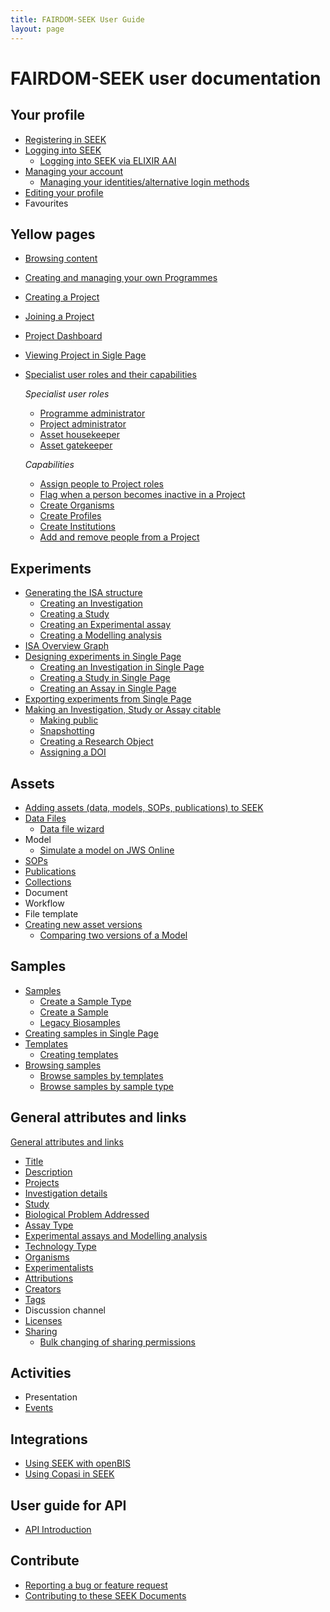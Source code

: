 ```yaml
---
title: FAIRDOM-SEEK User Guide
layout: page
---
```


# FAIRDOM-SEEK user documentation

## Your profile
- [Registering in SEEK](registering.html)
- [Logging into SEEK](login.html)
     - [Logging into SEEK via ELIXIR AAI](aai.html)
- [Managing your account](managing-account.html)
     - [Managing your identities/alternative login methods](managing-identities.html)
- [Editing your profile](editing-profile.html)
- Favourites

## Yellow pages
- [Browsing content](browsing.html)
- [Creating and managing your own Programmes](programme-creation-and-management.html)
- [Creating a Project](create-a-project.html)
- [Joining a Project](join-a-project.html)
- [Project Dashboard](project-dashboard.html)
- [Viewing Project in Sigle Page](viewing-project-in-single-page.html)
- [Specialist user roles and their capabilities](roles.html)

  _Specialist user roles_
     - [Programme administrator](roles.html#programme-administrator)
     - [Project administrator](roles.html#project-administrator)
     - [Asset housekeeper](roles.html#asset-housekeeper)
     - [Asset gatekeeper](roles.html#asset-gatekeeper)
  
  _Capabilities_
     - [Assign people to Project roles](administer-project-members.html#assign-people-to-project-roles)
     - [Flag when a person becomes inactive in a Project](administer-project-members.html#flag-when-a-person-becomes-inactive-in-a-project)
     - [Create Organisms](adding-admin-items.html#creating-organisms)
     - [Create Profiles](adding-admin-items.html#creating-profiles)
     - [Create Institutions](adding-admin-items.html#creating-institutions)
     - [Add and remove people from a Project](administer-project-members.html#add-and-remove-people-from-a-project)

## Experiments
- [Generating the ISA structure](generating-the-isa-structure.html)
     - [Creating an Investigation](generating-the-isa-structure.html#creating-an-investigation)
     - [Creating a Study](generating-the-isa-structure.html#creating-a-study)
     - [Creating an Experimental assay](generating-the-isa-structure.html#creating-an-experimental-assay)
     - [Creating a Modelling analysis](generating-the-isa-structure.html#creating-a-modelling-analysis)
- [ISA Overview Graph](isa-overview.html)
- [Designing experiments in Single Page](designing-experiments-in-single-page.html)
  - [Creating an Investigation in Single Page](designing-experiments-in-single-page.html#creating-an-investigation-in-single-page)
  - [Creating a Study in Single Page](designing-experiments-in-single-page.html#creating-a-study-in-single-page)
  - [Creating an Assay in Single Page](designing-experiments-in-single-page.html#creating-an-assay-in-single-page)
- [Exporting experiments from Single Page](exporting-experiments-from-single-page.html)
- [Making an Investigation, Study or Assay citable](investigation-snapshots.html)
     - [Making public](investigation-snapshots.html#making-public)
     - [Snapshotting](investigation-snapshots.html#snapshotting)
     - [Creating a Research Object](investigation-snapshots.html#creating-a-research-object)
     - [Assigning a DOI](investigation-snapshots.html#assigning-a-doi)  
      
## Assets      
- [Adding assets (data, models, SOPs, publications) to SEEK](adding-assets.html)
- [Data Files](general-attributes.html#data-files)
  - [Data file wizard](data-file-upload-wizard.html)
- Model
  - [Simulate a model on JWS Online](simulate-on-jws-online.html)
- [SOPs](general-attributes.html#sops)
- [Publications](general-attributes.html#publications)
- [Collections](collections.html)
- Document
- Workflow
- File template
- [Creating new asset versions](uploading-new-versions.html)
  - [Comparing two versions of a Model](model-comparison.html)

## Samples
- [Samples](samples.html) 
     - [Create a Sample Type](create-sample-type.html)
     - [Create a Sample](create-sample.html)
     - [Legacy Biosamples](legacy-biosamples.html)
- [Creating samples in Single Page](designing-experiments-in-single-page.md#creating-samples-in-single-page)
- [Templates](templates-for-sample-types.html)
  - [Creating templates](templates-for-sample-types.html#creating-templates)
- [Browsing samples](browsing-samples.html)
  - [Browse samples by templates](browsing-samples.html#browse-samples-bytemplates)
  - [Browse samples by sample type](browsing-samples.md#browse-samples-by-sample-type)
    

## General attributes and links
[General attributes and links](general-attributes.html)
- [Title](general-attributes.html#title)
- [Description](general-attributes.html#description)
- [Projects](general-attributes.html#projects)
- [Investigation details](general-attributes.html#investigation-details)
- [Study](general-attributes.html#study)
- [Biological Problem Addressed](general-attributes.html#biological-problem-addressed)
- [Assay Type](general-attributes.html#assay-type)
- [Experimental assays and Modelling analysis](general-attributes.html#experimental-assays-and-modelling-analysis)
- [Technology Type](general-attributes.html#technology-type)
- [Organisms](general-attributes.html#organisms)
- [Experimentalists](general-attributes.html#experimentalists)
- [Attributions](general-attributes.html#attributions)
- [Creators](general-attributes.html#creators)
- [Tags](general-attributes.html#tags)
- Discussion channel
- [Licenses](licenses.html)
- [Sharing](general-attributes.html#sharing)
  - [Bulk changing of sharing permissions](bulk-change-sharing-permission.html)

## Activities
- Presentation
- [Events](general-attributes.html#events)

## Integrations
- [Using SEEK with openBIS](openbis.html)
- [Using Copasi in SEEK](copasi-button.html)

## User guide for API
- [API Introduction](api.html)

## Contribute
- [Reporting a bug or feature request](/tech/reporting-bugs-and-features.html)
- [Contributing to these SEEK Documents](/contributing.html)





